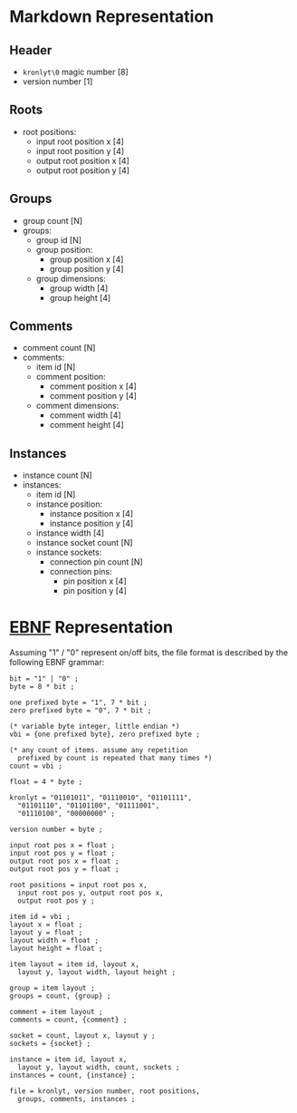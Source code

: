 <!--
Notes:
- all positions are single precision floating point
- all widths and heights are single precision floating point
- N denotes variable byte integers (vbi's), where the most significant bit flags an additional byte to be read, byte ordering is little endian
-->

# Markdown Representation
## Header

- `kronlyt\0` magic number [8]
- version number [1]

## Roots

- root positions:
    - input root position x [4]
    - input root position y [4]
    - output root position x [4]
    - output root position y [4]

## Groups

- group count [N]
- groups:
    - group id [N]
    - group position:
        - group position x [4]
        - group position y [4]
    - group dimensions:
        - group width [4]
        - group height [4]

## Comments

- comment count [N]
- comments:
    - item id [N]
    - comment position:
        - comment position x [4]
        - comment position y [4]
    - comment dimensions:
        - comment width [4]
        - comment height [4]

## Instances

- instance count [N]
- instances:
    - item id [N]
    - instance position:
        - instance position x [4]
        - instance position y [4]
    - instance width [4]
    - instance socket count [N]
    - instance sockets:
        - connection pin count [N]
        - connection pins:
          - pin position x [4]
          - pin position y [4]

# [EBNF](https://en.wikipedia.org/wiki/Extended_Backus%E2%80%93Naur_form) Representation

Assuming "1" / "0" represent on/off bits, the file format is described by the following EBNF grammar:

```ebnf
bit = "1" | "0" ;
byte = 8 * bit ;

one prefixed byte = "1", 7 * bit ;
zero prefixed byte = "0", 7 * bit ;

(* variable byte integer, little endian *)
vbi = {one prefixed byte}, zero prefixed byte ;

(* any count of items. assume any repetition
  prefixed by count is repeated that many times *)
count = vbi ;

float = 4 * byte ;

kronlyt = "01101011", "01110010", "01101111",
  "01101110", "01101100", "01111001",
  "01110100", "00000000" ;

version number = byte ;

input root pos x = float ;
input root pos y = float ;
output root pos x = float ;
output root pos y = float ;

root positions = input root pos x,
  input root pos y, output root pos x,
  output root pos y ;

item id = vbi ;
layout x = float ;
layout y = float ;
layout width = float ;
layout height = float ;

item layout = item id, layout x, 
  layout y, layout width, layout height ;

group = item layout ;
groups = count, {group} ;

comment = item layout ;
comments = count, {comment} ;

socket = count, layout x, layout y ;
sockets = {socket} ;

instance = item id, layout x,
  layout y, layout width, count, sockets ;
instances = count, {instance} ;

file = kronlyt, version number, root positions,
  groups, comments, instances ;
```
